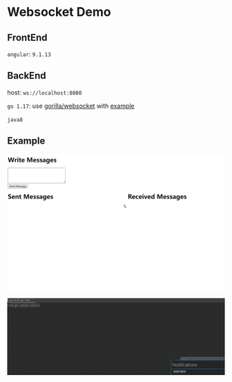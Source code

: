 # Websocket Demo

## FrontEnd

`angular`: `9.1.13`

## BackEnd

host: `ws://localhost:8080`

`go 1.17`: use [gorilla/websocket](https://github.com/gorilla/websocket) with [example](https://github.com/gorilla/websocket/blob/master/examples/echo/server.go)

`java8`



## Example

![a](readme.assets/a.gif)

![2022-11-20-22-53-02](readme.assets/2022-11-20-22-53-02.gif)